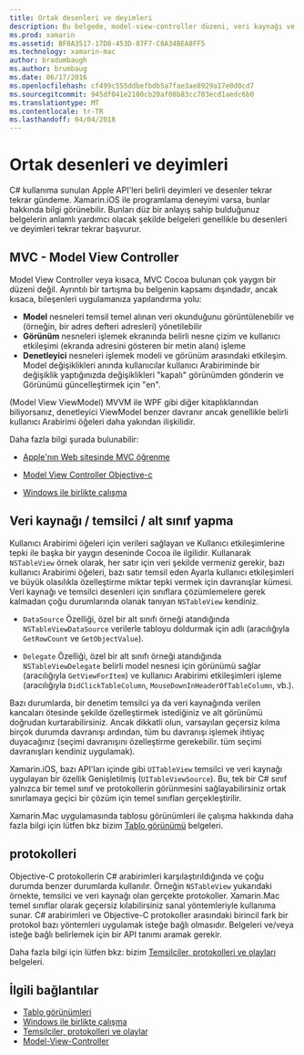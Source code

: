 ```yaml
---
title: Ortak desenleri ve deyimleri
description: Bu belgede, model-view-controller düzeni, veri kaynağı ve temsilci desenleri ve iletişim kuralları açıklanır.
ms.prod: xamarin
ms.assetid: BF0A3517-17D8-453D-87F7-C8A34BEA8FF5
ms.technology: xamarin-mac
author: bradumbaugh
ms.author: brumbaug
ms.date: 06/17/2016
ms.openlocfilehash: cf499c555ddbefbdb5a7fae3ae8929a17e0d0cd7
ms.sourcegitcommit: 945df041e2180cb20af08b83cc703ecd1aedc6b0
ms.translationtype: MT
ms.contentlocale: tr-TR
ms.lasthandoff: 04/04/2018
---
```

# <a name="common-patterns-and-idioms"></a>Ortak desenleri ve deyimleri

C# kullanıma sunulan Apple API'leri belirli deyimleri ve desenler tekrar tekrar gündeme. Xamarin.iOS ile programlama deneyimi varsa, bunlar hakkında bilgi görünebilir. Bunları düz bir anlayış sahip bulduğunuz belgelerin anlamlı yardımcı olacak şekilde belgeleri genellikle bu desenleri ve deyimleri tekrar tekrar başvurur.

## <a name="mvc---model-view-controller"></a>MVC - Model View Controller

Model View Controller veya kısaca, MVC Cocoa bulunan çok yaygın bir düzeni değil. Ayrıntılı bir tartışma bu belgenin kapsamı dışındadır, ancak kısaca, bileşenleri uygulamanıza yapılandırma yolu:

- **Model** nesneleri temsil temel alınan veri okunduğunu görüntülenebilir ve (örneğin, bir adres defteri adresleri) yönetilebilir
- **Görünüm** nesneleri işlemek ekranında belirli nesne çizim ve kullanıcı etkileşimi (ekranda adresini gösteren bir metin alanı) işleme
- **Denetleyici** nesneleri işlemek modeli ve görünüm arasındaki etkileşim. Model değişiklikleri anında kullanıcılar kullanıcı Arabiriminde bir değişiklik yaptığınızda değişiklikleri "kapalı" görünümden gönderin ve Görünümü güncelleştirmek için "en".

(Model View ViewModel) MVVM ile WPF gibi diğer kitaplıklarından biliyorsanız, denetleyici ViewModel benzer davranır ancak genellikle belirli kullanıcı Arabirimi öğeleri daha yakından ilişkilidir.

Daha fazla bilgi şurada bulunabilir:

- [Apple'nın Web sitesinde MVC öğrenme](https://developer.apple.com/library/ios/documentation/general/conceptual/devpedia-cocoacore/MVC.html)

- [Model View Controller Objective-c](https://developer.apple.com/library/ios/documentation/general/conceptual/CocoaEncyclopedia/Model-View-Controller/Model-View-Controller.html)
- [Windows ile birlikte çalışma](~/mac/user-interface/window.md)

## <a name="data-source--delegate--subclassing"></a>Veri kaynağı / temsilci / alt sınıf yapma

Kullanıcı Arabirimi öğeleri için verileri sağlayan ve Kullanıcı etkileşimlerine tepki ile başka bir yaygın deseninde Cocoa ile ilgilidir. Kullanarak `NSTableView` örnek olarak, her satır için veri şekilde vermeniz gerekir, bazı kullanıcı Arabirimi öğeleri, bazı satır temsil eden Ayarla kullanıcı etkileşimleri ve büyük olasılıkla özelleştirme miktar tepki vermek için davranışlar kümesi. Veri kaynağı ve temsilci desenleri için sınıflara çözümlemelere gerek kalmadan çoğu durumlarında olanak tanıyan `NSTableView` kendiniz.

- `DataSource` Özelliği, özel bir alt sınıfı örneği atandığında `NSTableViewDataSource` verilerle tabloyu doldurmak için adlı (aracılığıyla `GetRowCount` ve `GetObjectValue`).

- `Delegate` Özelliği, özel bir alt sınıfı örneği atandığında `NSTableViewDelegate` belirli model nesnesi için görünümü sağlar (aracılığıyla `GetViewForItem`) ve kullanıcı Arabirimi etkileşimleri işleme (aracılığıyla `DidClickTableColumn`, `MouseDownInHeaderOfTableColumn`, vb.).

Bazı durumlarda, bir denetim temsilci ya da veri kaynağında verilen kancaları ötesinde şekilde özelleştirmek istediğiniz ve alt görünümü doğrudan kurtarabilirsiniz. Ancak dikkatli olun, varsayılan geçersiz kılma birçok durumda davranışı ardından, tüm bu davranışı işlemek ihtiyaç duyacağınız (seçimi davranışını özelleştirme gerekebilir. tüm seçimi davranışları kendiniz uygulamak).

Xamarin.iOS, bazı API'ları içinde gibi `UITableView` temsilci ve veri kaynağı uygulayan bir özellik Genişletilmiş (`UITableViewSource`). Bu, tek bir C# sınıf yalnızca bir temel sınıf ve protokollerin görünmesini sağlayabilirsiniz ortak sınırlamaya geçici bir çözüm için temel sınıfları gerçekleştirilir.

Xamarin.Mac uygulamasında tablosu görünümleri ile çalışma hakkında daha fazla bilgi için lütfen bkz bizim [Tablo görünümü](~/mac/user-interface/table-view.md) belgeleri.

## <a name="protocols"></a>protokolleri

Objective-C protokollerin C# arabirimleri karşılaştırıldığında ve çoğu durumda benzer durumlarda kullanılır. Örneğin `NSTableView` yukarıdaki örnekte, temsilci ve veri kaynağı olan gerçekte protokoller. Xamarin.Mac temel sınıflar olarak geçersiz kılabilirsiniz sanal yöntemleriyle kullanıma sunar. C# arabirimleri ve Objective-C protokoller arasındaki birincil fark bir protokol bazı yöntemleri uygulamak isteğe bağlı olmasıdır. Belgeleri ve/veya isteğe bağlı belirlemek için bir API tanımı aramak gerekir.

Daha fazla bilgi için lütfen bkz: bizim [Temsilciler, protokolleri ve olayları](~/ios/app-fundamentals/delegates-protocols-and-events.md) belgeleri.



## <a name="related-links"></a>İlgili bağlantılar

- [Tablo görünümleri](~/mac/user-interface/table-view.md)
- [Windows ile birlikte çalışma](~/mac/user-interface/window.md)
- [Temsilciler, protokolleri ve olaylar](~/ios/app-fundamentals/delegates-protocols-and-events.md)
- [Model-View-Controller](https://developer.apple.com/library/ios/documentation/general/conceptual/CocoaEncyclopedia/Model-View-Controller/Model-View-Controller.html)

